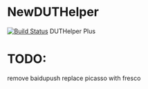 # NewDUTHelper
[![Build Status](https://travis-ci.org/Spground/NewDUTHelper.svg?branch=master)](https://travis-ci.org/Spground/NewDUTHelper)
DUTHelper Plus

# TODO:
remove baidupush
replace picasso with fresco
